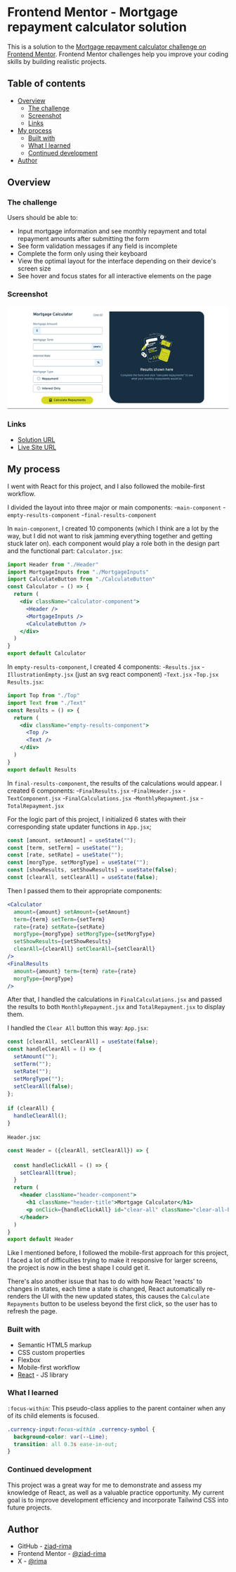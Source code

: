 # Frontend Mentor - Mortgage repayment calculator solution

This is a solution to the [Mortgage repayment calculator challenge on Frontend Mentor](https://www.frontendmentor.io/challenges/mortgage-repayment-calculator-Galx1LXK73). Frontend Mentor challenges help you improve your coding skills by building realistic projects. 

## Table of contents

- [Overview](#overview)
  - [The challenge](#the-challenge)
  - [Screenshot](#screenshot)
  - [Links](#links)
- [My process](#my-process)
  - [Built with](#built-with)
  - [What I learned](#what-i-learned)
  - [Continued development](#continued-development)
- [Author](#author)

## Overview

### The challenge

Users should be able to:

- Input mortgage information and see monthly repayment and total repayment amounts after submitting the form
- See form validation messages if any field is incomplete
- Complete the form only using their keyboard
- View the optimal layout for the interface depending on their device's screen size
- See hover and focus states for all interactive elements on the page

### Screenshot

![](./public/design/Screenshot.png)

### Links

- [Solution URL](https://www.frontendmentor.io/solutions/mortgage-repayment-calculator-react-nwHzMJxBfw)
- [Live Site URL](https://mortfront.netlify.app/)

## My process

I went with React for this project, and I also followed the mobile-first workflow. 

I divided the layout into three major or main components:
-`main-component`
-`empty-results-component`
-`final-results-component`

In `main-component`, I created 10 components (which I think are a lot by the way, but I did not want to risk jamming everything together and getting stuck later on). each component would play a role both in the design part and the functional part:
`Calculator.jsx`:
```jsx
import Header from "./Header"
import MortgageInputs from "./MortgageInputs"
import CalculateButton from "./CalculateButton"
const Calculator = () => {
  return (
    <div className="calculator-component">
      <Header />
      <MortgageInputs />
      <CalculateButton />
    </div>
  )
}
export default Calculator
``` 

In `empty-results-component`, I created 4 components:
-`Results.jsx`
-`IllustrationEmpty.jsx` (just an svg react component)
-`Text.jsx`
-`Top.jsx`
`Results.jsx`:
```jsx
import Top from "./Top"
import Text from "./Text"
const Results = () => {
  return (
    <div className="empty-results-component">
      <Top />
      <Text />
    </div>
  )
}
export default Results
```

In `final-results-component`, the results of the calculations would appear. I created 6 components:
-`FinalResults.jsx`
-`FinalHeader.jsx`
-`TextComponent.jsx`
-`FinalCalculations.jsx`
-`MonthlyRepayment.jsx`
-`TotalRepayment.jsx`

For the logic part of this project, I initialized 6 states with their corresponding state updater functions in `App.jsx`;
```jsx
const [amount, setAmount] = useState("");
const [term, setTerm] = useState("");
const [rate, setRate] = useState("");
const [morgType, setMorgType] = useState("");
const [showResults, setShowResults] = useState(false);
const [clearAll, setClearAll] = useState(false);
```
Then I passed them to their appropriate components:
```jsx
<Calculator 
  amount={amount} setAmount={setAmount} 
  term={term} setTerm={setTerm}
  rate={rate} setRate={setRate}
  morgType={morgType} setMorgType={setMorgType}
  setShowResults={setShowResults}
  clearAll={clearAll} setClearAll={setClearAll}
/>
<FinalResults 
  amount={amount} term={term} rate={rate} 
  morgType={morgType}
/> 
```
After that, I handled the calculations in `FinalCalculations.jsx` and passed the results to both `MonthlyRepayment.jsx` and `TotalRepayment.jsx` to display them.

I handled the `Clear All` button this way:
`App.jsx`:
```jsx
const [clearAll, setClearAll] = useState(false);
const handleClearAll = () => {
  setAmount("");
  setTerm("");
  setRate("");
  setMorgType("");
  setClearAll(false);
};

if (clearAll) {
  handleClearAll();
}
```
`Header.jsx`:
```jsx
const Header = ({clearAll, setClearAll}) => {
  
  const handleClickAll = () => {
    setClearAll(true);
  }  
  return (
    <header className="header-component">
      <h1 className="header-title">Mortgage Calculator</h1>
      <p onClick={handleClickAll} id="clear-all" className="clear-all-button">Clear All</p>
    </header>
  )
}
export default Header
```

Like I mentioned before, I followed the mobile-first approach for this project, I faced a lot of difficulties trying to make it responsive for larger screens, the project is now in the best shape I could get it.

There's also another issue that has to do with how React 'reacts' to changes in states, each time a state is changed, React automatically re-renders the UI with the new updated states, this causes the `Calculate Repayments` button to be useless beyond the first click, so the user has to refresh the page.

### Built with

- Semantic HTML5 markup
- CSS custom properties
- Flexbox
- Mobile-first workflow
- [React](https://reactjs.org/) - JS library

### What I learned

`:focus-within`: This pseudo-class applies to the parent container when any of its child elements is focused.

```css
.currency-input:focus-within .currency-symbol {
  background-color: var(--Lime);
  transition: all 0.3s ease-in-out;
}
```

### Continued development

This project was a great way for me to demonstrate and assess my knowledge of React, as well as a valuable practice opportunity. My current goal is to improve development efficiency and incorporate Tailwind CSS into future projects.

## Author

- GitHub - [ziad-rima](https://github.com/ziad-rima)
- Frontend Mentor - [@ziad-rima](https://www.frontendmentor.io/profile/ziad-rima)
- X - [@rima](https://x.com/rima4082)

